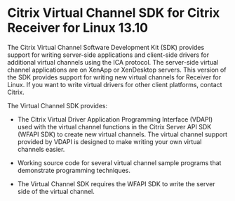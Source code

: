 # Citrix Virtual Channel SDK for Citrix Receiver for Linux 13.10


The Citrix Virtual Channel Software Development Kit (SDK) provides
support for writing server-side applications and client-side drivers for
additional virtual channels using the ICA protocol. The server-side
virtual channel applications are on XenApp or XenDesktop servers. This
version of the SDK provides support for writing new virtual channels for
Receiver for Linux. If you want to write virtual drivers for other
client platforms, contact Citrix.

The Virtual Channel SDK provides:

-   The Citrix Virtual Driver Application Programming Interface (VDAPI)
    used with the virtual channel functions in the Citrix Server API SDK
    (WFAPI SDK) to create new virtual channels. The virtual channel
    support provided by VDAPI is designed to make writing your own
    virtual channels easier.

-   Working source code for several virtual channel sample programs that
    demonstrate programming techniques.

-   The Virtual Channel SDK requires the WFAPI SDK to write the server
    side of the virtual channel.
